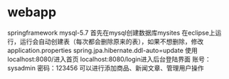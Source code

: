 # webapp
springframework
mysql-5.7
首先在mysql创建数据库mysites
在eclipse上运行，运行会自动创建表（每次都会删除原来的表），如果不想删除，修改application.properties
spring.jpa.hibernate.ddl-auto=update
使用localhost:8080/进入首页
localhost:8080/login进入后台登陆界面
账号：sysadmin
密码：123456
可以进行添加商品、新闻文章、管理用户操作
